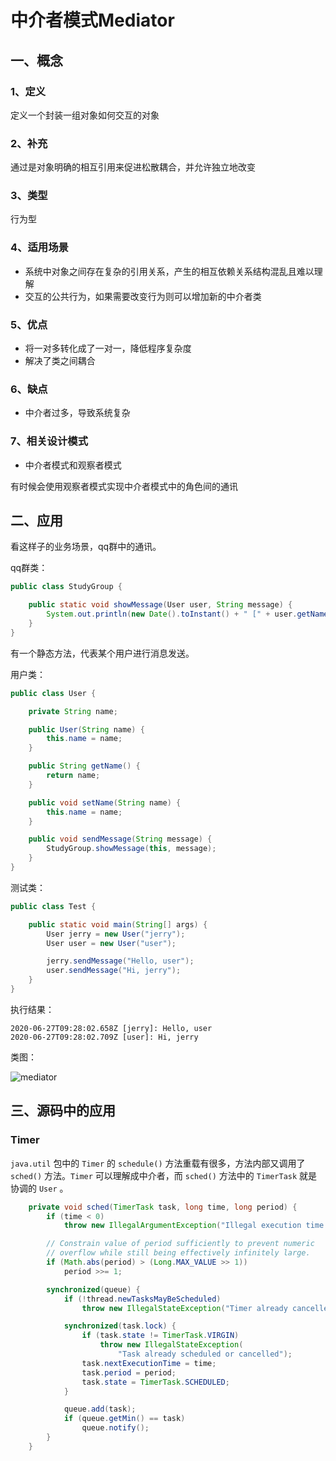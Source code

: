 # 中介者模式Mediator

<Counter :path="'pattern'" :name="'中介者模式Mediator'"></Counter>

## 一、概念

### 1、定义

定义一个封装一组对象如何交互的对象

### 2、补充

通过是对象明确的相互引用来促进松散耦合，并允许独立地改变

### 3、类型

行为型

### 4、适用场景

* 系统中对象之间存在复杂的引用关系，产生的相互依赖关系结构混乱且难以理解
* 交互的公共行为，如果需要改变行为则可以增加新的中介者类

### 5、优点

* 将一对多转化成了一对一，降低程序复杂度
* 解决了类之间耦合

### 6、缺点

* 中介者过多，导致系统复杂

### 7、相关设计模式

* 中介者模式和观察者模式

有时候会使用观察者模式实现中介者模式中的角色间的通讯

## 二、应用

看这样子的业务场景，qq群中的通讯。

qq群类：

```java
public class StudyGroup {

    public static void showMessage(User user, String message) {
        System.out.println(new Date().toInstant() + " [" + user.getName() + "]: " + message);
    }
}
```

有一个静态方法，代表某个用户进行消息发送。

用户类：

```java
public class User {

    private String name;

    public User(String name) {
        this.name = name;
    }

    public String getName() {
        return name;
    }

    public void setName(String name) {
        this.name = name;
    }

    public void sendMessage(String message) {
        StudyGroup.showMessage(this, message);
    }
}
```

测试类：

```java
public class Test {

    public static void main(String[] args) {
        User jerry = new User("jerry");
        User user = new User("user");

        jerry.sendMessage("Hello, user");
        user.sendMessage("Hi, jerry");
    }
}
```

执行结果：

```console
2020-06-27T09:28:02.658Z [jerry]: Hello, user
2020-06-27T09:28:02.709Z [user]: Hi, jerry
```

类图：

![mediator](https://yjtravel-public.oss-cn-beijing.aliyuncs.com/my-blog/pattern/mediator.png)

## 三、源码中的应用

### Timer

`java.util` 包中的 `Timer` 的 `schedule()` 方法重载有很多，方法内部又调用了 `sched()` 方法。`Timer` 可以理解成中介者，而 `sched()` 方法中的 `TimerTask` 就是协调的 `User` 。

```java
    private void sched(TimerTask task, long time, long period) {
        if (time < 0)
            throw new IllegalArgumentException("Illegal execution time.");

        // Constrain value of period sufficiently to prevent numeric
        // overflow while still being effectively infinitely large.
        if (Math.abs(period) > (Long.MAX_VALUE >> 1))
            period >>= 1;

        synchronized(queue) {
            if (!thread.newTasksMayBeScheduled)
                throw new IllegalStateException("Timer already cancelled.");

            synchronized(task.lock) {
                if (task.state != TimerTask.VIRGIN)
                    throw new IllegalStateException(
                        "Task already scheduled or cancelled");
                task.nextExecutionTime = time;
                task.period = period;
                task.state = TimerTask.SCHEDULED;
            }

            queue.add(task);
            if (queue.getMin() == task)
                queue.notify();
        }
    }
```

<Valine></Valine>



